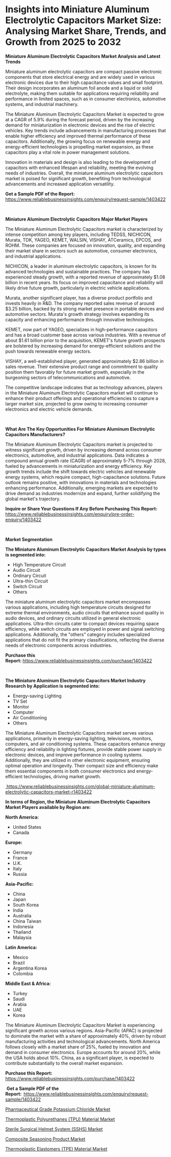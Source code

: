 <p><h1>Insights into Miniature Aluminum Electrolytic Capacitors Market Size: Analysing Market Share, Trends, and Growth from 2025 to 2032</h1></p><p><strong>Miniature Aluminum Electrolytic Capacitors Market Analysis and Latest Trends</strong></p>
<p><p>Miniature aluminum electrolytic capacitors are compact passive electronic components that store electrical energy and are widely used in various electronic devices due to their high capacitance values and small footprint. Their design incorporates an aluminum foil anode and a liquid or solid electrolyte, making them suitable for applications requiring reliability and performance in limited spaces, such as in consumer electronics, automotive systems, and industrial machinery.</p><p>The Miniature Aluminum Electrolytic Capacitors Market is expected to grow at a CAGR of 5.9% during the forecast period, driven by the increasing demand for miniaturization in electronic devices and the rise of electric vehicles. Key trends include advancements in manufacturing processes that enable higher efficiency and improved thermal performance of these capacitors. Additionally, the growing focus on renewable energy and energy-efficient technologies is propelling market expansion, as these capacitors play a vital role in power management solutions.</p><p>Innovation in materials and design is also leading to the development of capacitors with enhanced lifespan and reliability, meeting the evolving needs of industries. Overall, the miniature aluminum electrolytic capacitors market is poised for significant growth, benefiting from technological advancements and increased application versatility.</p></p>
<p><strong>Get a Sample PDF of the Report:&nbsp;</strong> <a href="https://www.reliablebusinessinsights.com/enquiry/request-sample/1403422?utm_campaign=62&utm_medium=2&utm_source=Github&utm_content=ia&utm_term=28032025&utm_id=miniature-aluminum-electrolytic-capacitors">https://www.reliablebusinessinsights.com/enquiry/request-sample/1403422</a></p>
<p>&nbsp;</p>
<p><strong>Miniature Aluminum Electrolytic Capacitors Major Market Players</strong></p>
<p><p>The Miniature Aluminum Electrolytic Capacitors market is characterized by intense competition among key players, including TEDSS, NICHICON, Murata, TDK, YAGEO, KEMET, WALSIN, VISHAY, ATCeramics, EPCOS, and ROHM. These companies are focused on innovation, quality, and expanding their market share in sectors such as automotive, consumer electronics, and industrial applications.</p><p>NICHICON, a leader in aluminum electrolytic capacitors, is known for its advanced technologies and sustainable practices. The company has experienced steady growth, with a reported revenue of approximately $1.08 billion in recent years. Its focus on improved capacitance and reliability will likely drive future growth, particularly in electric vehicle applications.</p><p>Murata, another significant player, has a diverse product portfolio and invests heavily in R&D. The company reported sales revenue of around $3.25 billion, backed by its strong market presence in portable devices and automotive sectors. Murata's growth strategy involves expanding its capacity and enhancing performance through innovative technologies.</p><p>KEMET, now part of YAGEO, specializes in high-performance capacitors and has a broad customer base across various industries. With a revenue of about $1.61 billion prior to the acquisition, KEMET's future growth prospects are bolstered by increasing demand for energy-efficient solutions and the push towards renewable energy sectors.</p><p>VISHAY, a well-established player, generated approximately $2.86 billion in sales revenue. Their extensive product range and commitment to quality position them favorably for future market growth, especially in the burgeoning sectors of telecommunications and automotive.</p><p>The competitive landscape indicates that as technology advances, players in the Miniature Aluminum Electrolytic Capacitors market will continue to enhance their product offerings and operational efficiencies to capture a larger market size, projected to grow owing to increasing consumer electronics and electric vehicle demands.</p></p>
<p>&nbsp;</p>
<p><strong>What Are The Key Opportunities For Miniature Aluminum Electrolytic Capacitors Manufacturers?</strong></p>
<p><p>The Miniature Aluminum Electrolytic Capacitors market is projected to witness significant growth, driven by increasing demand across consumer electronics, automotive, and industrial applications. Data indicates a compound annual growth rate (CAGR) of approximately 5-7% through 2028, fueled by advancements in miniaturization and energy efficiency. Key growth trends include the shift towards electric vehicles and renewable energy systems, which require compact, high-capacitance solutions. Future outlook remains positive, with innovations in materials and technologies enhancing performance. Additionally, emerging markets are expected to drive demand as industries modernize and expand, further solidifying the global market's trajectory.</p></p>
<p><strong>Inquire or Share Your Questions If Any Before Purchasing This Report:</strong> <a href="https://www.reliablebusinessinsights.com/enquiry/pre-order-enquiry/1403422?utm_campaign=62&utm_medium=2&utm_source=Github&utm_content=ia&utm_term=28032025&utm_id=miniature-aluminum-electrolytic-capacitors">https://www.reliablebusinessinsights.com/enquiry/pre-order-enquiry/1403422</a></p>
<p>&nbsp;</p>
<p><strong>Market Segmentation</strong></p>
<p><strong>The Miniature Aluminum Electrolytic Capacitors Market Analysis by types is segmented into:</strong></p>
<p><ul><li>High Temperature Circuit</li><li>Audio Circuit</li><li>Ordinary Circuit</li><li>Ultra-thin Circuit</li><li>Switch Circuit</li><li>Others</li></ul></p>
<p><p>The miniature aluminum electrolytic capacitors market encompasses various applications, including high temperature circuits designed for extreme thermal environments, audio circuits that enhance sound quality in audio devices, and ordinary circuits utilized in general electronic applications. Ultra-thin circuits cater to compact devices requiring space efficiency, while switch circuits are employed in power and signal switching applications. Additionally, the "others" category includes specialized applications that do not fit the primary classifications, reflecting the diverse needs of electronic components across industries.</p></p>
<p><strong>Purchase this Report:&nbsp;</strong><a href="https://www.reliablebusinessinsights.com/purchase/1403422?utm_campaign=62&utm_medium=2&utm_source=Github&utm_content=ia&utm_term=28032025&utm_id=miniature-aluminum-electrolytic-capacitors">https://www.reliablebusinessinsights.com/purchase/1403422</a></p>
<p>&nbsp;</p>
<p><strong>The Miniature Aluminum Electrolytic Capacitors Market Industry Research by Application is segmented into:</strong></p>
<p><ul><li>Energy-saving Lighting</li><li>TV Set</li><li>Monitor</li><li>Computer</li><li>Air Conditioning</li><li>Others</li></ul></p>
<p><p>The Miniature Aluminum Electrolytic Capacitors market serves various applications, primarily in energy-saving lighting, televisions, monitors, computers, and air conditioning systems. These capacitors enhance energy efficiency and reliability in lighting fixtures, provide stable power supply in electronic devices, and improve performance in cooling systems. Additionally, they are utilized in other electronic equipment, ensuring optimal operation and longevity. Their compact size and efficiency make them essential components in both consumer electronics and energy-efficient technologies, driving market growth.</p></p>
<p><a href="https://www.reliablebusinessinsights.com/global-miniature-aluminum-electrolytic-capacitors-market-r1403422?utm_campaign=62&utm_medium=2&utm_source=Github&utm_content=ia&utm_term=28032025&utm_id=miniature-aluminum-electrolytic-capacitors">&nbsp;https://www.reliablebusinessinsights.com/global-miniature-aluminum-electrolytic-capacitors-market-r1403422</a></p>
<p><strong>In terms of Region, the Miniature Aluminum Electrolytic Capacitors Market Players available by Region are:</strong></p>
<p>
    <p> <strong> North America: </strong>
        <ul>
            <li>United States</li>
            <li>Canada</li>
        </ul>
        </p> 
    <p> <strong> Europe: </strong>
        <ul>
            <li>Germany</li>
            <li>France</li>
            <li>U.K.</li>
            <li>Italy</li>
            <li>Russia</li>
        </ul>
        </p> 
    <p> <strong> Asia-Pacific: </strong>
        <ul>
            <li>China</li>
            <li>Japan</li>
            <li>South Korea</li>
            <li>India</li>
            <li>Australia</li>
            <li>China Taiwan</li>
            <li>Indonesia</li>
            <li>Thailand</li>
            <li>Malaysia</li>
        </ul>
        </p> 
    <p> <strong> Latin America: </strong>
        <ul>
            <li>Mexico</li>
            <li>Brazil</li>
            <li>Argentina Korea</li>
            <li>Colombia</li>
        </ul>
        </p> 
    <p> <strong> Middle East & Africa: </strong>
        <ul>
            <li>Turkey</li>
            <li>Saudi</li>
            <li>Arabia</li>
            <li>UAE</li>
            <li>Korea</li>
        </ul>
    </p>
    </p>
<p><p>The Miniature Aluminum Electrolytic Capacitors Market is experiencing significant growth across various regions. Asia-Pacific (APAC) is projected to dominate the market with a share of approximately 40%, driven by robust manufacturing activities and technological advancements. North America follows closely with a market share of 25%, fueled by innovation and demand in consumer electronics. Europe accounts for around 20%, while the USA holds about 10%. China, as a significant player, is expected to contribute substantially to the overall market expansion.</p></p>
<p><strong>Purchase this Report: </strong><a href="https://www.reliablebusinessinsights.com/purchase/1403422?utm_campaign=62&utm_medium=2&utm_source=Github&utm_content=ia&utm_term=28032025&utm_id=miniature-aluminum-electrolytic-capacitors">https://www.reliablebusinessinsights.com/purchase/1403422</a></p>
<p>&nbsp;<strong>Get a Sample PDF of the Report:&nbsp;&nbsp;</strong><a href="https://www.reliablebusinessinsights.com/enquiry/request-sample/1403422?utm_campaign=62&utm_medium=2&utm_source=Github&utm_content=ia&utm_term=28032025&utm_id=miniature-aluminum-electrolytic-capacitors">https://www.reliablebusinessinsights.com/enquiry/request-sample/1403422</a></p>
<p><strong></strong></p>
<p><p><a href="https://github.com/hirtzhulstsq/Market-Research-Report-List-1/blob/main/pharmaceutical-grade-potassium-chloride-market.md?utm_campaign=62&utm_medium=2&utm_source=Github&utm_content=ia&utm_term=28032025&utm_id=miniature-aluminum-electrolytic-capacitors">Pharmaceutical Grade Potassium Chloride Market</a></p><p><a href="https://github.com/alekitanis/Market-Research-Report-List-1/blob/main/thermoplastic-polyurethanes-tpu-material-market.md?utm_campaign=62&utm_medium=2&utm_source=Github&utm_content=ia&utm_term=28032025&utm_id=miniature-aluminum-electrolytic-capacitors">Thermoplastic Polyurethanes (TPU) Material Market</a></p><p><a href="https://github.com/vaeilabin/Market-Research-Report-List-1/blob/main/sterile-surgical-helmet-system-sshs-market.md?utm_campaign=62&utm_medium=2&utm_source=Github&utm_content=ia&utm_term=28032025&utm_id=miniature-aluminum-electrolytic-capacitors">Sterile Surgical Helmet System (SSHS) Market</a></p><p><a href="https://github.com/knipsfilip8f/Market-Research-Report-List-1/blob/main/composite-seasoning-product-market.md?utm_campaign=62&utm_medium=2&utm_source=Github&utm_content=ia&utm_term=28032025&utm_id=miniature-aluminum-electrolytic-capacitors">Composite Seasoning Product Market</a></p><p><a href="https://github.com/bilkbitsch/Market-Research-Report-List-1/blob/main/thermoplastic-elastomers-tpe-material-market.md?utm_campaign=62&utm_medium=2&utm_source=Github&utm_content=ia&utm_term=28032025&utm_id=miniature-aluminum-electrolytic-capacitors">Thermoplastic Elastomers (TPE) Material Market</a></p></p>